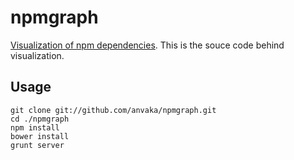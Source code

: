 npmgraph
========

[Visualization of npm dependencies](http://www.yasiv.com/npm#view/bower). This is the souce code behind visualization.

Usage
-----

```shell
git clone git://github.com/anvaka/npmgraph.git
cd ./npmgraph
npm install
bower install
grunt server
```
